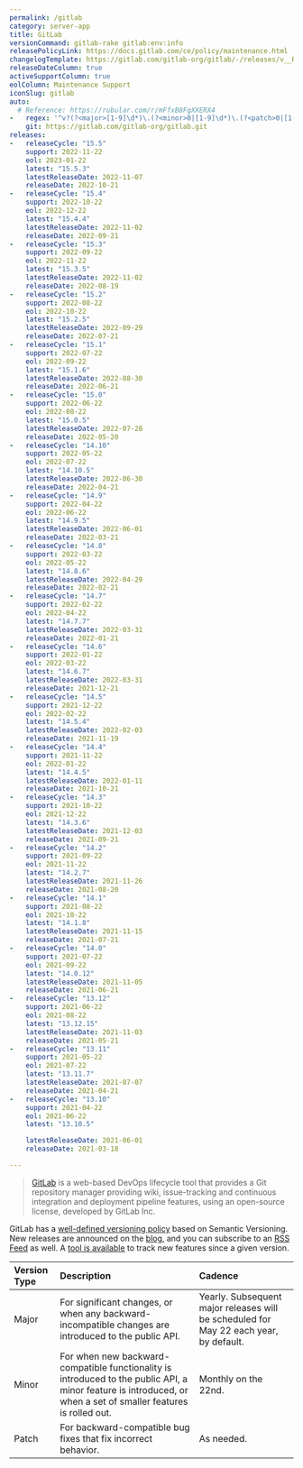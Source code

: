 ```yaml
---
permalink: /gitlab
category: server-app
title: GitLab
versionCommand: gitlab-rake gitlab:env:info
releasePolicyLink: https://docs.gitlab.com/ce/policy/maintenance.html
changelogTemplate: https://gitlab.com/gitlab-org/gitlab/-/releases/v__RELEASE_CYCLE__.0-ee
releaseDateColumn: true
activeSupportColumn: true
eolColumn: Maintenance Support
iconSlug: gitlab
auto:
  # Reference: https://rubular.com/r/mFfxB8FgXXERX4
-   regex: '^v?(?<major>[1-9]\d*)\.(?<minor>0|[1-9]\d*)\.(?<patch>0|[1-9]\d*)-ee?$'
    git: https://gitlab.com/gitlab-org/gitlab.git
releases:
-   releaseCycle: "15.5"
    support: 2022-11-22
    eol: 2023-01-22
    latest: "15.5.3"
    latestReleaseDate: 2022-11-07
    releaseDate: 2022-10-21
-   releaseCycle: "15.4"
    support: 2022-10-22
    eol: 2022-12-22
    latest: "15.4.4"
    latestReleaseDate: 2022-11-02
    releaseDate: 2022-09-21
-   releaseCycle: "15.3"
    support: 2022-09-22
    eol: 2022-11-22
    latest: "15.3.5"
    latestReleaseDate: 2022-11-02
    releaseDate: 2022-08-19
-   releaseCycle: "15.2"
    support: 2022-08-22
    eol: 2022-10-22
    latest: "15.2.5"
    latestReleaseDate: 2022-09-29
    releaseDate: 2022-07-21
-   releaseCycle: "15.1"
    support: 2022-07-22
    eol: 2022-09-22
    latest: "15.1.6"
    latestReleaseDate: 2022-08-30
    releaseDate: 2022-06-21
-   releaseCycle: "15.0"
    support: 2022-06-22
    eol: 2022-08-22
    latest: "15.0.5"
    latestReleaseDate: 2022-07-28
    releaseDate: 2022-05-20
-   releaseCycle: "14.10"
    support: 2022-05-22
    eol: 2022-07-22
    latest: "14.10.5"
    latestReleaseDate: 2022-06-30
    releaseDate: 2022-04-21
-   releaseCycle: "14.9"
    support: 2022-04-22
    eol: 2022-06-22
    latest: "14.9.5"
    latestReleaseDate: 2022-06-01
    releaseDate: 2022-03-21
-   releaseCycle: "14.8"
    support: 2022-03-22
    eol: 2022-05-22
    latest: "14.8.6"
    latestReleaseDate: 2022-04-29
    releaseDate: 2022-02-21
-   releaseCycle: "14.7"
    support: 2022-02-22
    eol: 2022-04-22
    latest: "14.7.7"
    latestReleaseDate: 2022-03-31
    releaseDate: 2022-01-21
-   releaseCycle: "14.6"
    support: 2022-01-22
    eol: 2022-03-22
    latest: "14.6.7"
    latestReleaseDate: 2022-03-31
    releaseDate: 2021-12-21
-   releaseCycle: "14.5"
    support: 2021-12-22
    eol: 2022-02-22
    latest: "14.5.4"
    latestReleaseDate: 2022-02-03
    releaseDate: 2021-11-19
-   releaseCycle: "14.4"
    support: 2021-11-22
    eol: 2022-01-22
    latest: "14.4.5"
    latestReleaseDate: 2022-01-11
    releaseDate: 2021-10-21
-   releaseCycle: "14.3"
    support: 2021-10-22
    eol: 2021-12-22
    latest: "14.3.6"
    latestReleaseDate: 2021-12-03
    releaseDate: 2021-09-21
-   releaseCycle: "14.2"
    support: 2021-09-22
    eol: 2021-11-22
    latest: "14.2.7"
    latestReleaseDate: 2021-11-26
    releaseDate: 2021-08-20
-   releaseCycle: "14.1"
    support: 2021-08-22
    eol: 2021-10-22
    latest: "14.1.8"
    latestReleaseDate: 2021-11-15
    releaseDate: 2021-07-21
-   releaseCycle: "14.0"
    support: 2021-07-22
    eol: 2021-09-22
    latest: "14.0.12"
    latestReleaseDate: 2021-11-05
    releaseDate: 2021-06-21
-   releaseCycle: "13.12"
    support: 2021-06-22
    eol: 2021-08-22
    latest: "13.12.15"
    latestReleaseDate: 2021-11-03
    releaseDate: 2021-05-21
-   releaseCycle: "13.11"
    support: 2021-05-22
    eol: 2021-07-22
    latest: "13.11.7"
    latestReleaseDate: 2021-07-07
    releaseDate: 2021-04-21
-   releaseCycle: "13.10"
    support: 2021-04-22
    eol: 2021-06-22
    latest: "13.10.5"

    latestReleaseDate: 2021-06-01
    releaseDate: 2021-03-18

---
```


> [GitLab](https://about.gitlab.com/) is a web-based DevOps lifecycle tool that provides a Git repository manager providing wiki, issue-tracking and continuous integration and deployment pipeline features, using an open-source license, developed by GitLab Inc.

GitLab has a [well-defined versioning policy](https://docs.gitlab.com/ce/policy/maintenance.html) based on Semantic Versioning. New releases are announced on the [blog](https://about.gitlab.com/releases/categories/releases/), and you can subscribe to an [RSS Feed](https://about.gitlab.com/atom.xml) as well. A [tool is available](https://gitlab-com.gitlab.io/cs-tools/gitlab-cs-tools/what-is-new-since/?tab=features) to track new features since a given version.

| Version Type | Description  | Cadence |
|:-------------|:-------------|:--------|
| Major        | For significant changes, or when any backward-incompatible changes are introduced to the public API.  |  Yearly. Subsequent major releases will be scheduled for May 22 each year, by default. |
| Minor        | For when new backward-compatible functionality is introduced to the public API, a minor feature is introduced, or when a set of smaller features is rolled out.  | Monthly on the 22nd.  |
| Patch        | 	For backward-compatible bug fixes that fix incorrect behavior.  | As needed.  |
